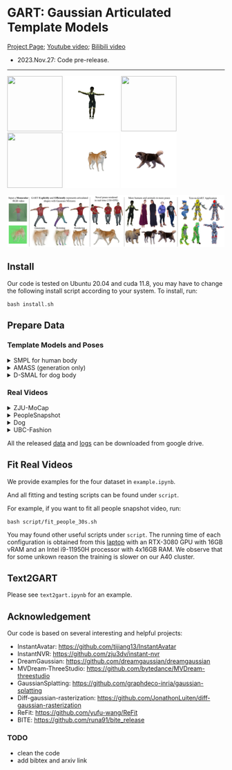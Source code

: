 # GART: Gaussian Articulated Template Models

[Project Page](https://www.cis.upenn.edu/~leijh/projects/gart/); [Youtube video](https://www.youtube.com/watch?v=-xYNtIlW4WY); [Bilibili video](https://www.bilibili.com/video/BV1Ru4y1F7Gp/)

- 2023.Nov.27: Code pre-release.

---

<p float="left">
<img src="./assets/people_novel_pose_aist_demo.gif" width="128" height="128">
<img src="./assets/zju_novel_pose_aist_demo.gif" width="128" height="128">
<img src="./assets/hal9000_novel_pose_aist_demo.gif" width="128" height="128">
<img src="./assets/frog_novel_pose_aist_demo.gif" width="128" height="128">
<img src="./assets/spin.gif" width="128" height="128">
<img src="./assets/animation.gif" width="128" height="128">
</p>

![teaser](./assets/TEASER_arxiv.jpg)

<!-- ![main](./assets/MAIN.jpg) -->

## Install

Our code is tested on Ubuntu 20.04 and cuda 11.8, you may have to change the following install script according to your system.
To install, run:

```shell
bash install.sh
```

## Prepare Data

### Template Models and Poses

<details>
<summary>SMPL for human body</summary>

Download SMPL v1.1 `SMPL_python_v.1.1.0.zip` from [SMPL official website](https://smpl.is.tue.mpg.de/download.php) and move and rename `SMPL_python_v.1.1.0/smpl/models/*.pkl` to `PROJECT_ROOT/data/smpl_model` So you can get:

```
PROJECT_ROOT/data/smpl_model
    ├── SMPL_FEMALE.pkl
    ├── SMPL_MALE.pkl
    ├── SMPL_NEUTRAL.pkl

# to check the version of SMPL, here is the checksum of female pkl we are using
cksum SMPL_FEMALE.pkl
3668678829 247530000 SMPL_FEMALE.pkl
```

</details>
<details>
<summary>AMASS (generation only)</summary>

Download the `SMPL-X N` package of `BMLrub` subset from [AMASS](https://amass.is.tue.mpg.de/index.html), unzip, and put it into `PROJECT_ROOT/data/amass/BMLrub`.

For generation application, you only have to download the SMPL models and AMASS poses. You can go to generation section directly and skip the following data downloading steps.

</details>

<details>
<summary>D-SMAL for dog body</summary>

If you want to work with dogs, please download `smal_data` from [BITE](https://owncloud.tuebingen.mpg.de/index.php/s/BpPWyzsmfycXdyj?path=%2Fdata) and put this folder to `lib_gart/smal/smal_data` so you get:

```
lib_gart/smal/smal_data
    ├── mean_dog_bone_lengths.txt
    ├── my_smpl_data_SMBLD_v3.pkl
    ├── my_smpl_SMBLD_nbj_v3.pkl
    ├── new_dog_models
    │   ├── 39dogsnorm_newv3_dog_dog_0.obj
    ...
    │   └── X_scaled_39dogsnorm_newv3_dog.npy
    └── symmetry_inds.json
```

</details>

### Real Videos

<details>
<summary>ZJU-MoCap</summary>

We use the data from [Instant-nvr](https://github.com/zju3dv/instant-nvr). Note the poses from [Instant-nvr](https://github.com/zju3dv/instant-nvr) is different from the original ZJU-MoCap, please follow the instructions in [Instant-nvr](https://github.com/zju3dv/instant-nvr) to download their data: download `ZJU-MoCap` and their smpl model `smpl-meta.tar.gz`. link the unzipped data so you have:

```shell
PROJECT_ROOT/data/
    ├── smpl-meta
    │   ...
    │   └── SMPL_NEUTRAL.pkl
    └── zju_mocap
        ├── my_377
        ├── ...
        └── my_394
```

</details>

<details>
<summary>PeopleSnapshot</summary>

We use the data from [InstantAvatar](https://github.com/tijiang13/InstantAvatar), including their pre-processed poses (already included when you clone this repo).
First download the data from [PeopleSnapshot](https://graphics.tu-bs.de/people-snapshot).
Then run `DATA_ROOT=PATH_TO_UNZIPPED_PEOPLESNAPSHOT bash utils/preprocess_people_snapshot.sh` to prepare the data.

</details>

<details>
<summary>Dog</summary>

Download our [preprocessed data](https://drive.google.com/file/d/1mPSnyLClyTwITPFrWDE70YOmJMXdnAZm/view?usp=drive_link) (pose estimated via [BITE](https://github.com/runa91/bite_release)):

```shell
cd PROJECT_ROOT/data
gdown 1mPSnyLClyTwITPFrWDE70YOmJMXdnAZm
unzip dog_data_official.zip
```

</details>

<details>
<summary>UBC-Fashion</summary>

Download our [preprocessed data](https://drive.google.com/file/d/18byTvRqOqRyWOQ3V7lFOSV4EOHlKcdHJ/view?usp=drive_link) (6 videos with pose estimated via [ReFit](https://yufu-wang.github.io/refit_humans/)):

```shell
cd PROJECT_ROOT/data
gdown 18byTvRqOqRyWOQ3V7lFOSV4EOHlKcdHJ
unzip ubc_release.zip
```

</details>

All the released [data](https://drive.google.com/drive/folders/1t9neHu-IAwWSLS0bo0m-tv8rqk11X5ru?usp=drive_link) and [logs](https://drive.google.com/drive/folders/1YubA0Xy35Tg7U1Eg11zJVa46IEljcNuc?usp=drive_link) can be downloaded from google drive.

## Fit Real Videos

We provide examples for the four dataset in `example.ipynb`.

And all fitting and testing scripts can be found under `script`.

For example, if you want to fit all people snapshot video, run:

```shell
bash script/fit_people_30s.sh
```

You may found other useful scripts under `script`.
The running time of each configuration is obtained from this [laptop](https://psref.lenovo.com/syspool/Sys/PDF/ThinkPad/ThinkPad_T15g_Gen_2/ThinkPad_T15g_Gen_2_Spec.pdf) with an RTX-3080 GPU with 16GB vRAM and an Intel i9-11950H processor with 4x16GB RAM. We observe that for some unkown reason the training is slower on our A40 cluster.

## Text2GART

Please see `text2gart.ipynb` for an example.

## Acknowledgement

Our code is based on several interesting and helpful projects:

- InstantAvatar: <https://github.com/tijiang13/InstantAvatar>
- InstantNVR: <https://github.com/zju3dv/instant-nvr>
- DreamGaussian: <https://github.com/dreamgaussian/dreamgaussian>
- MVDream-ThreeStudio: <https://github.com/bytedance/MVDream-threestudio>
- GaussianSplatting: <https://github.com/graphdeco-inria/gaussian-splatting>
- Diff-gaussian-rasterization: <https://github.com/JonathonLuiten/diff-gaussian-rasterization>
- ReFit: <https://github.com/yufu-wang/ReFit>
- BITE: <https://github.com/runa91/bite_release>

### TODO

- clean the code
- add bibtex and arxiv link

